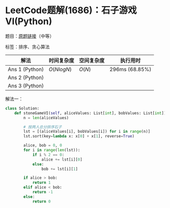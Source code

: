 # LeetCode题解(1686)：石子游戏VI(Python)

题目：[原题链接](https://leetcode-cn.com/problems/stone-game-vi/)（中等）

标签：排序、贪心算法

| 解法           | 时间复杂度 | 空间复杂度 | 执行用时       |
| -------------- | ---------- | ---------- | -------------- |
| Ans 1 (Python) | $O(NlogN)$ | $O(N)$     | 296ms (68.85%) |
| Ans 2 (Python) |            |            |                |
| Ans 3 (Python) |            |            |                |

解法一：

```python
class Solution:
    def stoneGameVI(self, aliceValues: List[int], bobValues: List[int]) -> int:
        n = len(aliceValues)

        # 按两人总分排序石子
        lst = [(aliceValues[i], bobValues[i]) for i in range(n)]
        lst.sort(key=lambda x: x[0] + x[1], reverse=True)

        alice, bob = 0, 0
        for i in range(len(lst)):
            if i % 2 == 0:
                alice += lst[i][0]
            else:
                bob += lst[i][1]

        if alice > bob:
            return 1
        elif alice < bob:
            return -1
        else:
            return 0
```

